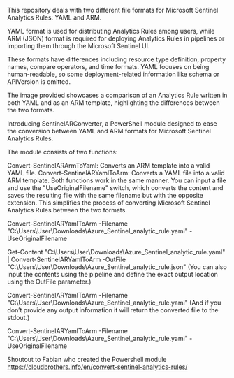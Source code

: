 This repository deals with two different file formats for Microsoft Sentinel Analytics Rules: YAML and ARM.

YAML format is used for distributing Analytics Rules among users, while ARM (JSON) format is required for deploying Analytics Rules in pipelines or importing them through the Microsoft Sentinel UI.

These formats have differences including resource type definition, property names, compare operators, and time formats. YAML focuses on being human-readable, so some deployment-related information like schema or APIVersion is omitted.

The image provided showcases a comparison of an Analytics Rule written in both YAML and as an ARM template, highlighting the differences between the two formats.


Introducing SentinelARConverter, a PowerShell module designed to ease the conversion between YAML and ARM formats for Microsoft Sentinel Analytics Rules.

The module consists of two functions:

Convert-SentinelARArmToYaml: Converts an ARM template into a valid YAML file.
Convert-SentinelARYamlToArm: Converts a YAML file into a valid ARM template.
Both functions work in the same manner. You can input a file and use the "UseOriginalFilename" switch, which converts the content and saves the resulting file with the same filename but with the opposite extension. This simplifies the process of converting Microsoft Sentinel Analytics Rules between the two formats.

Convert-SentinelARYamlToArm -Filename "C:\Users\User\Downloads\Azure_Sentinel_analytic_rule.yaml" -UseOriginalFilename


Get-Content "C:\Users\User\Downloads\Azure_Sentinel_analytic_rule.yaml" | Convert-SentinelARYamlToArm -OutFile "C:\Users\User\Downloads\Azure_Sentinel_analytic_rule.json" (You can also input the contents using the pipeline and define the exact output location using the OutFile parameter.)


Convert-SentinelARYamlToArm -Filename "C:\Users\User\Downloads\Azure_Sentinel_analytic_rule.yaml" (And if you don’t provide any output information it will return the converted file to the stdout.)



Convert-SentinelARYamlToArm -Filename "C:\Users\User\Downloads\Azure_Sentinel_analytic_rule.yaml" -UseOriginalFilename

Shoutout to Fabian who created the Powershell module https://cloudbrothers.info/en/convert-sentinel-analytics-rules/

